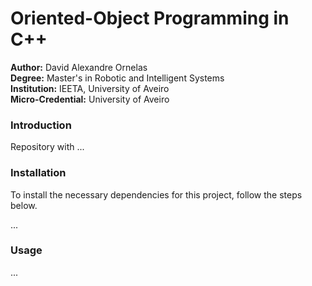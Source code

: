 # Oriented-Object Programming in C++

**Author:** David Alexandre Ornelas  
**Degree:** Master's in Robotic and Intelligent Systems  
**Institution:** IEETA, University of Aveiro  
**Micro-Credential:** University of Aveiro 

### Introduction
Repository with ...


### Installation
To install the necessary dependencies for this project, follow the steps below.

...

### Usage

...


